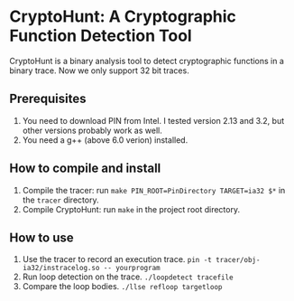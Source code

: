 # CryptoHunt: A Cryptographic Function Detection Tool

CryptoHunt is a binary analysis tool to detect cryptographic functions in a binary trace. Now we only support 32 bit traces.

## Prerequisites
1. You need to download PIN from Intel. I tested version 2.13 and 3.2, but other versions probably work as well.
2. You need a g++ (above 6.0 verion) installed.

## How to compile and install
1. Compile the tracer: run `make PIN_ROOT=PinDirectory TARGET=ia32 $*` in the `tracer` directory.
2. Compile CryptoHunt: run `make` in the project root directory.

## How to use
1. Use the tracer to record an execution trace.
   `pin -t tracer/obj-ia32/instracelog.so -- yourprogram`
2. Run loop detection on the trace.
   `./loopdetect tracefile`
3. Compare the loop bodies.
   `./llse refloop targetloop`
